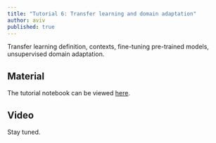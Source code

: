 ```yaml
---
title: "Tutorial 6: Transfer learning and domain adaptation"
author: aviv
published: true
---
```


Transfer learning definition, contexts, fine-tuning pre-trained models,
unsupervised domain adaptation.

## Material

The tutorial notebook can be viewed [here](https://nbviewer.jupyter.org/github/vistalab-technion/cs236605-tutorials/blob/master/tutorial6/tutorial6-TL_DA.ipynb).

## Video

Stay tuned.

